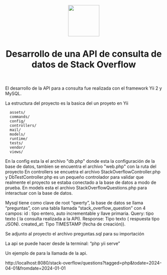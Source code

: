 <p align="center">
    <a href="https://github.com/yiisoft" target="_blank">
        <img src="https://avatars0.githubusercontent.com/u/993323" height="100px">
    </a>
    <h1 align="center">Desarrollo de una API de consulta de datos de Stack Overflow</h1>
    <br>
</p>

El desarrollo de la API para a consulta fue realizada con el framework Yii 2 y MySQL.

La estructura del proyecto es la basica del un proyeto en Yii

      assets/            
      commands/           
      config/             
      controllers/        
      mail/               
      models/             
      runtime/            
      tests/              
      vendor/             
      views/   


En la config esta la el archivo "db.php" donde esta la configuración de la base de datos, tambien se encuentra el archivo "web.php" con la ruta del proyecto
En controllers se encuetra el archivo StackOverflowController.php y DbTestController.php es un pequeño controlador para validar que realmente el proyecto se estaba conectado a la base de datos a modo de prueba.
En models esta el archivo StackOverflowQuestions.php para interactuar con la base de datos. 	

Mysql tiene como clave de root “qwerty”, la base de datos se llama “preguntas”, con una tabla llamada “stack_overflow_question” con 4 campos:
id : tipo entero, auto incrementable y llave primaria.
Query: tipo texto ( la consulta realizada a la API).
Response: Tipo texto ( respuesta tipo JSON).
created_at: Tipo TIMESTAMP (fecha de creación)).

Se adjunto al proyecto el archivo preguntas.sql para su importación

La api se puede hacer desde la terminal: “php yii serve”

Un ejemplo de para la llamada de la api. 	

http://localhost:8080/stack-overflow/questions?tagged=php&todate=2024-04-01&fromdate=2024-01-01




